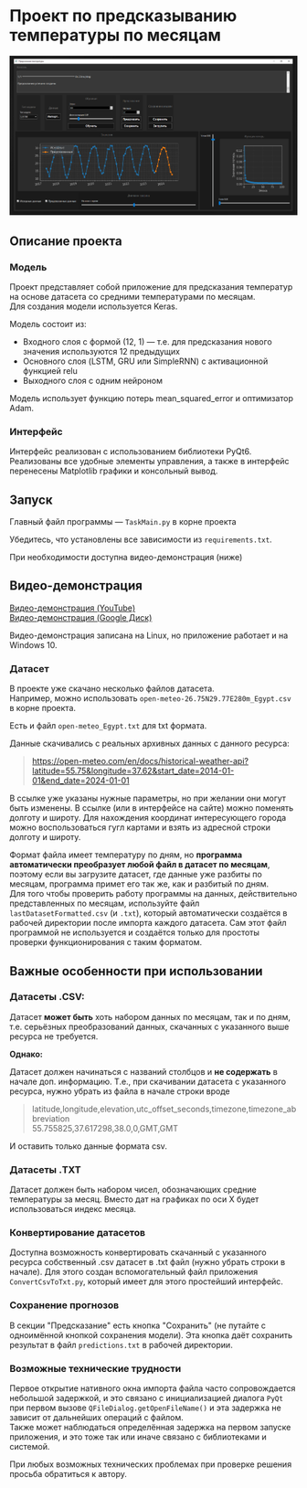 # Проект по предсказыванию температуры по месяцам

![Скриншот интерфейса программы](images/temperatureAppDemonstration.png)

## Описание проекта

### Модель

Проект представляет собой приложение для предсказания температур на основе датасета со средними температурами по месяцам.  
Для создания модели используется Keras.

Модель состоит из:
- Входного слоя с формой (12, 1) — т.е. для предсказания нового значения используются 12 предыдущих
- Основного слоя (LSTM, GRU или SimpleRNN) с активационной функцией relu
- Выходного слоя с одним нейроном

Модель использует функцию потерь mean_squared_error и оптимизатор Adam.  

### Интерфейс

Интерфейс реализован с использованием библиотеки PyQt6. Реализованы все удобные элементы управления, а также в интерфейс перенесены Matplotlib графики и консольный вывод.  

## Запуск

Главный файл программы — `TaskMain.py` в корне проекта

Убедитесь, что установлены все зависимости из `requirements.txt`.

При необходимости доступна видео-демонстрация (ниже)  

## Видео-демонстрация

[Видео-демонстрация (YouTube)](https://www.youtube.com/watch?v=0Q2fl09X-TQ)  
[Видео-демонстрация (Google Диск)](https://drive.google.com/file/d/1UwPAudY4WS1WrA7G9A_NhugPSoYVL4Jt/view?usp=sharing)  

Видео-демонстрация записана на Linux, но приложение работает и на Windows 10.  

### Датасет

В проекте уже скачано несколько файлов датасета.  
Например, можно использовать `open-meteo-26.75N29.77E280m_Egypt.csv` в корне проекта.  

Есть и файл `open-meteo_Egypt.txt` для txt формата.  

Данные скачивались с реальных архивных данных с данного ресурса:  

> https://open-meteo.com/en/docs/historical-weather-api?latitude=55.75&longitude=37.62&start_date=2014-01-01&end_date=2024-01-01

В ссылке уже указаны нужные параметры, но при желании они могут быть изменены. В ссылке (или в интерфейсе на сайте) можно поменять долготу и широту. Для нахождения координат интересующего города можно воспользоваться гугл картами и взять из адресной строки долготу и широту.  

Формат файла имеет температуру по дням, но **программа автоматически преобразует любой файл в датасет по месяцам**, поэтому если вы загрузите датасет, где данные уже разбиты по месяцам, программа примет его так же, как и разбитый по дням.  
Для того чтобы проверить работу программы на данных, действительно представленных по месяцам, используйте файл `lastDatasetFormatted.csv` (и `.txt`), который автоматически создаётся в рабочей директории после импорта каждого датасета. Сам этот файл программой не используется и создаётся только для простоты проверки функционирования с таким форматом.  


## Важные особенности при использовании

### Датасеты .CSV:

Датасет **может быть** хоть набором данных по месяцам, так и по дням, т.е. серьёзных преобразований данных, скачанных с указанного выше ресурса не требуется.  

**Однако:**

Датасет должен начинаться с названий столбцов и **не содержать** в начале доп. информацию. Т.е., при скачивании датасета с указанного ресурса, нужно убрать из файла в начале строки вроде  
> latitude,longitude,elevation,utc_offset_seconds,timezone,timezone_abbreviation  
> 55.755825,37.617298,38.0,0,GMT,GMT  

И оставить только данные формата csv.  

### Датасеты .TXT

Датасет должен быть набором чисел, обозначающих средние температуры за месяц. Вместо дат на графиках по оси X будет использоваться индекс месяца.

### Конвертирование датасетов

Доступна возможность конвертировать скачанный с указанного ресурса собственный .csv датасет в .txt файл (нужно убрать строки в начале). Для этого создан вспомогательный файл приложения `ConvertCsvToTxt.py`, который имеет для этого простейший интерфейс.  

### Сохранение прогнозов

В секции "Предсказание" есть кнопка "Сохранить" (не путайте с одноимённой кнопкой сохранения модели). Эта кнопка даёт сохранить результат в файл `predictions.txt` в рабочей директории.  

### Возможные технические трудности

Первое открытие нативного окна импорта файла часто сопровождается небольшой задержкой, и это связано с инициализацией диалога `PyQt` при первом вызове `QFileDialog.getOpenFileName()` и эта задержка не зависит от дальнейших операций с файлом.  
Также может наблюдаться определённая задержка на первом запуске приложения, и это тоже так или иначе связано с библиотеками и системой.  
  
При любых возможных технических проблемах при проверке решения просьба обратиться к автору.  
